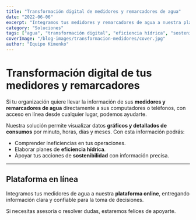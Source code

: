 ```yaml
---
title: "Transformación digital de medidores y remarcadores de agua"
date: "2022-06-06"
excerpt: "Integramos tus medidores y remarcadores de agua a nuestra plataforma online, entregando información detallada y en tiempo real para impulsar planes de eficiencia hídrica."
category: "Soluciones"
tags: ["agua", "transformación digital", "eficiencia hídrica", "sostenibilidad"]
coverImage: "/blog-images/transformacion-medidores/cover.jpg"
author: "Equipo Kimenko"
---
```


# Transformación digital de tus medidores y remarcadores  

Si tu organización quiere llevar la información de sus **medidores y remarcadores de agua** directamente a sus computadores o teléfonos, con acceso en línea desde cualquier lugar, podemos ayudarte.  

Nuestra solución permite visualizar datos **gráficos y detallados de consumos** por minuto, horas, días y meses. Con esta información podrás:  
- Comprender ineficiencias en tus operaciones.  
- Elaborar planes de **eficiencia hídrica**.  
- Apoyar tus acciones de **sostenibilidad** con información precisa.  

---

## Plataforma en línea  
Integramos tus medidores de agua a nuestra **plataforma online**, entregando información clara y confiable para la toma de decisiones.  

Si necesitas asesoría o resolver dudas, estaremos felices de apoyarte.  
